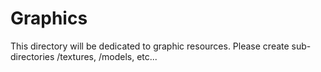 # Graphics
This directory will be dedicated to graphic resources. Please create sub-directories /textures, /models, etc...